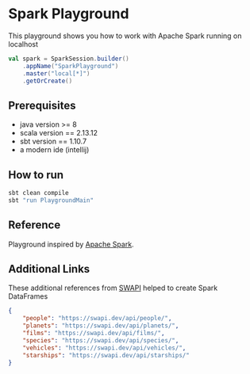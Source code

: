 # Spark Playground

This playground shows you how to work with Apache Spark running on localhost

```scala
val spark = SparkSession.builder()
    .appName("SparkPlayground")
    .master("local[*]")
    .getOrCreate()
```

## Prerequisites
* java version >= 8
* scala version == 2.13.12
* sbt version == 1.10.7
* a modern ide (intellij) 

## How to run

```bash
sbt clean compile
sbt "run PlaygroundMain"
```

## Reference

Playground inspired by [Apache Spark](http://spark.apache.org/).

## Additional Links

These additional references from [SWAPI](https://swapi.dev/api/) helped to create Spark DataFrames

```json
{
    "people": "https://swapi.dev/api/people/", 
    "planets": "https://swapi.dev/api/planets/", 
    "films": "https://swapi.dev/api/films/", 
    "species": "https://swapi.dev/api/species/", 
    "vehicles": "https://swapi.dev/api/vehicles/", 
    "starships": "https://swapi.dev/api/starships/"
}
```
